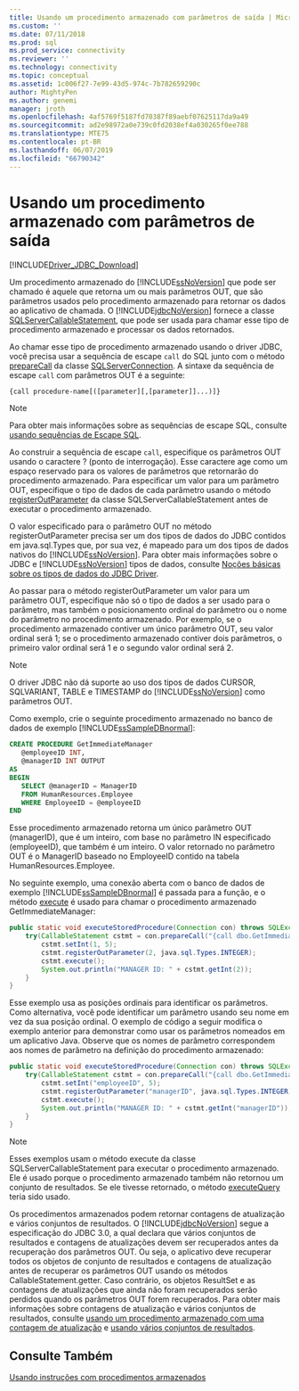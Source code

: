 ```yaml
---
title: Usando um procedimento armazenado com parâmetros de saída | Microsoft Docs
ms.custom: ''
ms.date: 07/11/2018
ms.prod: sql
ms.prod_service: connectivity
ms.reviewer: ''
ms.technology: connectivity
ms.topic: conceptual
ms.assetid: 1c006f27-7e99-43d5-974c-7b782659290c
author: MightyPen
ms.author: genemi
manager: jroth
ms.openlocfilehash: 4af5769f5187fd70387f89aebf07625117da9a49
ms.sourcegitcommit: ad2e98972a0e739c0fd2038ef4a030265f0ee788
ms.translationtype: MTE75
ms.contentlocale: pt-BR
ms.lasthandoff: 06/07/2019
ms.locfileid: "66790342"
---
```

# <a name="using-a-stored-procedure-with-output-parameters"></a>Usando um procedimento armazenado com parâmetros de saída

[!INCLUDE[Driver_JDBC_Download](../../includes/driver_jdbc_download.md)]

Um procedimento armazenado do [!INCLUDE[ssNoVersion](../../includes/ssnoversion-md.md)] que pode ser chamado é aquele que retorna um ou mais parâmetros OUT, que são parâmetros usados pelo procedimento armazenado para retornar os dados ao aplicativo de chamada. O [!INCLUDE[jdbcNoVersion](../../includes/jdbcnoversion_md.md)] fornece a classe [SQLServerCallableStatement](../../connect/jdbc/reference/sqlservercallablestatement-class.md), que pode ser usada para chamar esse tipo de procedimento armazenado e processar os dados retornados.

Ao chamar esse tipo de procedimento armazenado usando o driver JDBC, você precisa usar a sequência de escape `call` do SQL junto com o método [prepareCall](../../connect/jdbc/reference/preparecall-method-sqlserverconnection.md) da classe [SQLServerConnection](../../connect/jdbc/reference/sqlserverconnection-class.md). A sintaxe da sequência de escape `call` com parâmetros OUT é a seguinte:

`{call procedure-name[([parameter][,[parameter]]...)]}`

> [!NOTE]  
> Para obter mais informações sobre as sequências de escape SQL, consulte [usando sequências de Escape SQL](../../connect/jdbc/using-sql-escape-sequences.md).

Ao construir a sequência de escape `call`, especifique os parâmetros OUT usando o caractere ? (ponto de interrogação). Esse caractere age como um espaço reservado para os valores de parâmetros que retornarão do procedimento armazenado. Para especificar um valor para um parâmetro OUT, especifique o tipo de dados de cada parâmetro usando o método [registerOutParameter](../../connect/jdbc/reference/registeroutparameter-method-sqlservercallablestatement.md) da classe SQLServerCallableStatement antes de executar o procedimento armazenado.

O valor especificado para o parâmetro OUT no método registerOutParameter precisa ser um dos tipos de dados do JDBC contidos em java.sql.Types que, por sua vez, é mapeado para um dos tipos de dados nativos do [!INCLUDE[ssNoVersion](../../includes/ssnoversion-md.md)]. Para obter mais informações sobre o JDBC e [!INCLUDE[ssNoVersion](../../includes/ssnoversion-md.md)] tipos de dados, consulte [Noções básicas sobre os tipos de dados do JDBC Driver](../../connect/jdbc/understanding-the-jdbc-driver-data-types.md).

Ao passar para o método registerOutParameter um valor para um parâmetro OUT, especifique não só o tipo de dados a ser usado para o parâmetro, mas também o posicionamento ordinal do parâmetro ou o nome do parâmetro no procedimento armazenado. Por exemplo, se o procedimento armazenado contiver um único parâmetro OUT, seu valor ordinal será 1; se o procedimento armazenado contiver dois parâmetros, o primeiro valor ordinal será 1 e o segundo valor ordinal será 2.

> [!NOTE]  
> O driver JDBC não dá suporte ao uso dos tipos de dados CURSOR, SQLVARIANT, TABLE e TIMESTAMP do [!INCLUDE[ssNoVersion](../../includes/ssnoversion-md.md)] como parâmetros OUT.

Como exemplo, crie o seguinte procedimento armazenado no banco de dados de exemplo [!INCLUDE[ssSampleDBnormal](../../includes/sssampledbnormal_md.md)]:

```sql
CREATE PROCEDURE GetImmediateManager  
   @employeeID INT,  
   @managerID INT OUTPUT  
AS  
BEGIN  
   SELECT @managerID = ManagerID
   FROM HumanResources.Employee
   WHERE EmployeeID = @employeeID  
END
```

Esse procedimento armazenado retorna um único parâmetro OUT (managerID), que é um inteiro, com base no parâmetro IN especificado (employeeID), que também é um inteiro. O valor retornado no parâmetro OUT é o ManagerID baseado no EmployeeID contido na tabela HumanResources.Employee.

No seguinte exemplo, uma conexão aberta com o banco de dados de exemplo [!INCLUDE[ssSampleDBnormal](../../includes/sssampledbnormal_md.md)] é passada para a função, e o método [execute](../../connect/jdbc/reference/execute-method-sqlserverstatement.md) é usado para chamar o procedimento armazenado GetImmediateManager:

```java
public static void executeStoredProcedure(Connection con) throws SQLException {  
    try(CallableStatement cstmt = con.prepareCall("{call dbo.GetImmediateManager(?, ?)}");) {  
        cstmt.setInt(1, 5);  
        cstmt.registerOutParameter(2, java.sql.Types.INTEGER);  
        cstmt.execute();  
        System.out.println("MANAGER ID: " + cstmt.getInt(2));  
    }  
}
```

Esse exemplo usa as posições ordinais para identificar os parâmetros. Como alternativa, você pode identificar um parâmetro usando seu nome em vez da sua posição ordinal. O exemplo de código a seguir modifica o exemplo anterior para demonstrar como usar os parâmetros nomeados em um aplicativo Java. Observe que os nomes de parâmetro correspondem aos nomes de parâmetro na definição do procedimento armazenado:

```java
public static void executeStoredProcedure(Connection con) throws SQLException {  
    try(CallableStatement cstmt = con.prepareCall("{call dbo.GetImmediateManager(?, ?)}"); ) {  
        cstmt.setInt("employeeID", 5);  
        cstmt.registerOutParameter("managerID", java.sql.Types.INTEGER);  
        cstmt.execute();  
        System.out.println("MANAGER ID: " + cstmt.getInt("managerID"));  
    }  
}
```

> [!NOTE]  
> Esses exemplos usam o método execute da classe SQLServerCallableStatement para executar o procedimento armazenado. Ele é usado porque o procedimento armazenado também não retornou um conjunto de resultados. Se ele tivesse retornado, o método [executeQuery](../../connect/jdbc/reference/executequery-method-sqlserverstatement.md) teria sido usado.

Os procedimentos armazenados podem retornar contagens de atualização e vários conjuntos de resultados. O [!INCLUDE[jdbcNoVersion](../../includes/jdbcnoversion_md.md)] segue a especificação do JDBC 3.0, a qual declara que vários conjuntos de resultados e contagens de atualizações devem ser recuperados antes da recuperação dos parâmetros OUT. Ou seja, o aplicativo deve recuperar todos os objetos de conjunto de resultados e contagens de atualização antes de recuperar os parâmetros OUT usando os métodos CallableStatement.getter. Caso contrário, os objetos ResultSet e as contagens de atualizações que ainda não foram recuperados serão perdidos quando os parâmetros OUT forem recuperados. Para obter mais informações sobre contagens de atualização e vários conjuntos de resultados, consulte [usando um procedimento armazenado com uma contagem de atualização](../../connect/jdbc/using-a-stored-procedure-with-an-update-count.md) e [usando vários conjuntos de resultados](../../connect/jdbc/using-multiple-result-sets.md).

## <a name="see-also"></a>Consulte Também

[Usando instruções com procedimentos armazenados](../../connect/jdbc/using-statements-with-stored-procedures.md)
